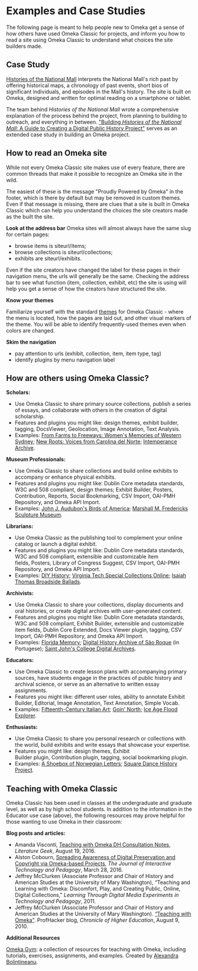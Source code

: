 # Examples and Case Studies

The following page is meant to help people new to Omeka get a sense of how others have used Omeka Classic for projects, and inform you how to read a site using Omeka Classic to understand what choices the site builders made.

## Case Study
[Histories of the National Mall](http://mallhistory.org) interprets the National Mall's rich past by offering historical maps, a chronology of past events, short bios of significant individuals, and episodes in the Mall's history. The site is built on Omeka, designed and written for optimal reading on a smartphone or tablet. 

The team behind *Histories of the National Mall* wrote a comprehensive explanation of the process behind the project, from planning to building to outreach, and everything in between. ["Building *Histories of the National Mall*:  A Guide to Creating a Digital Public History Project"](http://mallhistory.org/Guide/) serves as an extended case study in building an Omeka project.

## How to read an Omeka site
While not every Omeka Classic site makes use of every feature, there are common threads that make it possible to recognize an Omeka site in the wild. 

The easiest of these is the message "Proudly Powered by Omeka" in the footer, which is there by default but may be removed in custom themes. Even if that message is missing, there are clues that a site is built in Omeka Classic which can help you understand the choices the site creators made as the built the site. 

**Look at the address bar** Omeka sites will almost always have the same slug for certain pages:

- browse items is siteurl/items; 
- browse collections is siteurl/collections;
- exhibits are siteurl/exhibits. 

Even if the site creators have changed the label for these pages in their navigation menu, the urls will generally be the same. Checking the address bar to see what function (item, collection, exhibit, etc) the site is using will help you get a sense of how the creators have structured the site.

**Know your themes** 

Familiarize yourself with the standard [themes](http://omeka.org/classic/themes/) for Omeka Classic - where the menu is located, how the pages are laid out, and other visual markers of the theme. You will be able to identify frequently-used themes even when colors are changed.

**Skim the navigation**

- pay attention to urls (exhibit, collection, item, item type, tag)
- identify plugins by menu navigation label

## How are others using Omeka Classic?

**Scholars:**

- Use Omeka Classic to share primary source collections, publish a series of essays, and collaborate with others in the creation of digital scholarship.
- Features and plugins you might like: design themes, exhibit builder, tagging, DocsViewer, Geolocation, Image Annotation, Text Analysis.
- Examples: [From Farms to Freeways: Women's Memories of Western Sydney](http://omeka.uws.edu.au/farmstofreeways/); [New Roots: Voices from Carolina del Norte](https://newroots.lib.unc.edu/); [Intemperance Archive](http://intemperance.org/). 


**Museum Professionals:**

- Use Omeka Classic to share collections and build online exhibits to accompany or enhance physical exhibits.
- Features and plugins you might like: Dublin Core metadata standards, W3C and 508 compliant, design themes; Exhibit Builder, Posters, Contribution, Reports, Social Bookmarking, CSV Import, OAI-PMH Repository, and Omeka API Import.
- Examples: [John J. Audubon's Birds of America](http://omeka.tplcs.ca/virtual-exhibits/exhibits/show/audubon); [Marshall M. Fredericks Sculpture Museum](http://omeka.svsu.edu/).


**Librarians:**

- Use Omeka Classic as the publishing tool to complement your online catalog or launch a digital exhibit.
- Features and plugins you might like: Dublin Core metadata standards, W3C and 508 compliant, extensible and customizable item fields, Posters, Library of Congress Suggest, CSV Import, OAI-PMH Repository, and Omeka API Import.
- Examples: [DIY History](http://diyhistory.lib.uiowa.edu/); [Virginia Tech Special Collections Online](https://digitalsc.lib.vt.edu/); [Isaiah Thomas Broadside Ballads](http://www.americanantiquarian.org/thomasballads/). 


**Archivists:**

- Use Omeka Classic to share your collections, display documents and oral histories, or create digital archives with user-generated content.
- Features and plugins you might like: Dublin Core metadata standards, W3C and 508 compliant, Exhibit Builder, extensible and customizable item fields, Dublin Core Extended, Docs Viewer plugin, tagging, CSV Import, OAI-PMH Repository, and Omeka API Import.
- Examples: [Florida Memory](https://www.floridamemory.com/); [Digital History Archive of São Roque](http://www.arquivosaoroque.com.br/acervo/) (in Portugese); [Saint John's College Digital Archives](http://digitalarchives.sjc.edu/). 

**Educators:**

- Use Omeka Classic to create lesson plans with accompanying primary sources, have students engage in the practices of public history and archival science, or serve as an alternative to written essay assignments. 
- Features you might like: different user roles, ability to annotate  Exhibit Builder, Editorial, Image Annotation, Text Annotation, Simple Vocab.
- Examples: [Fifteenth-Century Italian Art](http://www.quattrocentoitalia.artinterp.org/omeka/); [Goin' North](https://goinnorth.org/); [Ice Age Flood Explorer](http://floodexplorer.org/). 

**Enthusiasts:**

- Use Omeka Classic to share you personal research or collections with the world, build exhibits and write essays that showcase your expertise.
- Features you might like: design themes, Exhibit Builder plugin, Contribution plugin, tagging, social bookmarking plugin.
- Examples: [A Shoebox of Norwegian Letters](http://huginn.net/shoebox/letters/); [Square Dance History Project](https://squaredancehistory.org/). 

## Teaching with Omeka Classic 
Omeka Classic has been used in classes at the undergraduate and graduate level, as well as by high school students. In addition to the information in the Educator use case (above), the following resources may prove helpful for those wanting to use Omeka in their classroom:

**Blog posts and articles:**

- Amanda Visconti, [Teaching with Omeka DH Consultation Notes](http://literaturegeek.com/2016/08/19/DH-consultation-notes-teaching-omeka), *Literature Geek*, August 19, 2016.
- Alston Cobourn, [Spreading Awareness of Digital Preservation and Copyright via Omeka-based Projects](http://jitp.commons.gc.cuny.edu/spreading-awareness-of-digital-preservation-and-copyright-via-omeka-based-projects/), *The Journal of Interactive Technology and Pedagogy*, March 28, 2016.
- Jeffrey McClurken (Associate Professor and Chair of History and American Studies at the University of Mary Washington), “Teaching and Learning with Omeka: Discomfort, Play, and Creating Public, Online, Digital Collections," *Learning Through Digital Media Experiments in Technology and Pedagogy*, 2011.
- Jeffrey McClurken (Associate Professor and Chair of History and American Studies at the University of Mary Washington). [“Teaching with Omeka"](http://chronicle.com/blogs/profhacker/teaching-with-omeka/26078). ProfHacker blog, *Chronicle of Higher Education*, August 9, 2010.

**Additional Resources**

[Omeka Gym](https://omekagym.omeka.net/about): a collection of resources for teaching with Omeka, including tutorials, exercises, assignments, and examples. Created by [Alexandra Bolintineanu](https://alexandrabolintineanu.wordpress.com/).
